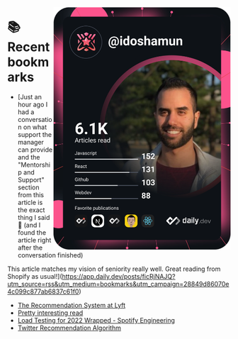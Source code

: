 <a href="https://app.daily.dev/idoshamun"><img src="https://raw.githubusercontent.com/idoshamun/idoshamun/devcard/devcard.svg" align='right' width="400" alt="Ido Shamun's Dev Card"/></a>

# 📚 Recent bookmarks
<!-- BOOKMARKS:START -->
- [Just an hour ago I had a conversation on what support the manager can provide and the &quot;Mentorship and Support&quot; section from this article is the exact thing I said 🤯 &lpar;and I found the article right after the conversation finished&rpar;

This article matches my vision of seniority really well. Great reading from Shopify as usual!](https://app.daily.dev/posts/ficRjNAJQ?utm_source=rss&utm_medium=bookmarks&utm_campaign=28849d86070e4c099c877ab6837c61f0)
- [The Recommendation System at Lyft](https://app.daily.dev/posts/J25EIeMIW?utm_source=rss&utm_medium=bookmarks&utm_campaign=28849d86070e4c099c877ab6837c61f0)
- [Pretty interesting read](https://app.daily.dev/posts/hGbdUNhOo?utm_source=rss&utm_medium=bookmarks&utm_campaign=28849d86070e4c099c877ab6837c61f0)
- [Load Testing for 2022 Wrapped - Spotify Engineering](https://app.daily.dev/posts/IV87YONoP?utm_source=rss&utm_medium=bookmarks&utm_campaign=28849d86070e4c099c877ab6837c61f0)
- [Twitter Recommendation Algorithm](https://app.daily.dev/posts/OU0lBBjan?utm_source=rss&utm_medium=bookmarks&utm_campaign=28849d86070e4c099c877ab6837c61f0)
<!-- BOOKMARKS:END -->
